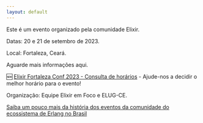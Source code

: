 ```yaml
---
layout: default
---
```


Este é um evento organizado pela comunidade Elixir.

Datas: 20 e 21 de setembro de 2023.

Local: Fortaleza, Ceará.

Aguarde mais informações aqui.

🆕 [Elixir Fortaleza Conf 2023 - Consulta de horários](https://bit.ly/3CXmTgp) - Ajude-nos a decidir o melhor horário para o evento!

Organização: Equipe Elixir em Foco e ELUG-CE.

[Saiba um pouco mais da história dos eventos da comunidade do ecossistema de Erlang no Brasil](./historia.md)
